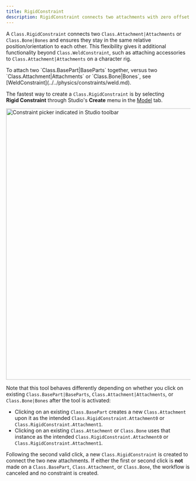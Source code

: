 ```yaml
---
title: RigidConstraint
description: RigidConstraint connects two attachments with zero offset.
---
```


A `Class.RigidConstraint` connects two `Class.Attachment|Attachments` or `Class.Bone|Bones` and ensures they stay in the same relative position/orientation to each other. This flexibility gives it additional functionality beyond `Class.WeldConstraint`, such as attaching accessories to `Class.Attachment|Attachments` on a character rig.

<Alert severity="info">
To attach two `Class.BasePart|BaseParts` together, versus two `Class.Attachment|Attachments` or `Class.Bone|Bones`, see [WeldConstraint](../../physics/constraints/weld.md).
</Alert>

The fastest way to create a `Class.RigidConstraint` is by selecting **Rigid&nbsp;Constraint** through Studio's **Create** menu in the [Model](../../studio/model-tab.md) tab.

<img
src="../../assets/studio/general/Model-Tab-Constraints-Create-Menu.png"
width="740" alt="Constraint picker indicated in Studio toolbar" />

Note that this tool behaves differently depending on whether you click on existing `Class.BasePart|BaseParts`, `Class.Attachment|Attachments`, or `Class.Bone|Bones` after the tool is activated:

- Clicking on an existing `Class.BasePart` creates a new `Class.Attachment` upon it as the intended `Class.RigidConstraint.Attachment0` or `Class.RigidConstraint.Attachment1`.
- Clicking on an existing `Class.Attachment` or `Class.Bone` uses that instance as the intended `Class.RigidConstraint.Attachment0` or `Class.RigidConstraint.Attachment1`.

Following the second valid click, a new `Class.RigidConstraint` is created to connect the two new attachments. If either the first or second click is **not** made on a `Class.BasePart`, `Class.Attachment`, or `Class.Bone`, the workflow is canceled and no constraint is created.
